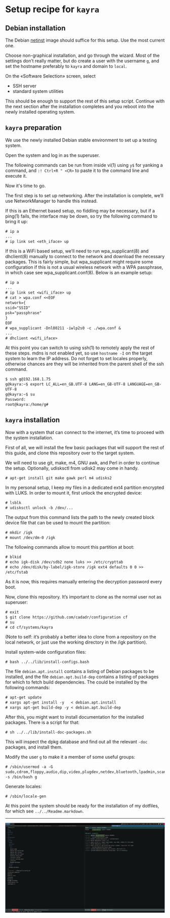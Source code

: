 # Setup recipe for `kayra`

## Debian installation

The Debian [netinst](https://www.debian.org/distrib/netinst) image
should suffice for this setup.  Use the most current one.

Choose non-graphical installation, and go through the wizard.  Most of
the settings don’t really matter, but do create a user with the
username `g`, and set the hostname preferably to `kayra` and
domain to `local`.

On the «Software Selection» screen, select

- SSH server
- standard system utilities

This should be enough to support the rest of this setup script.
Continue with the next section after the installation completes and
you reboot into the newly installed operating system.

## `kayra` preparation

We use the newly installed Debian stable environment to set up a
testing system.

Open the system and log in as the superuser.

The following commands can be run from inside vi(1) using `y$` for yanking
a command, and `:! Ctrl+R " <CR>` to paste it to the command line and
execute it.

Now it's time to go.


The first step is to set up networking.  After the installation is
complete, we’ll use NetworkManager to handle this instead.

If this is an Ethernet based setup, no fiddling may be necessary, but
if a ping(1) fails, the interface may be down, so try the following
command to bring it up:

    # ip a
    ...
    # ip link set <eth_iface> up

If this is a WiFi based setup, we’ll need to run wpa\_supplicant(8)
and dhclient(8) manually to connect to the network and download the
necessary packages.  This is fairly simple, but wpa\_supplicant might
require some configuration if this is not a usual wireless network
with a WPA passphrase, in which case see wpa\_supplicant.conf(8).
Below is an example setup:

    # ip a
    ...
    # ip link set <wifi_iface> up
    # cat > wpa.conf <<EOF
    network={
    ssid="SSID"
    psk="passphrase"
    }
    EOF
    # wpa_supplicant -Dnl80211 -iwlp2s0 -c ./wpa.conf &
    ...
    # dhclient <wifi_iface>

At this point you can switch to using ssh(1) to remotely apply the
rest of these steps.  mdns is not enabled yet, so use `hostname -I` on
the target system to learn the IP address.  Do not forget to set
locales properly, otherwise chances are they will be inherited from
the parent shell of the ssh command.


    $ ssh g@192.168.1.75
    g@kayra:~$ export LC_ALL=en_GB.UTF-8 LANG=en_GB-UTF-8 LANGUAGE=en_GB-UTF-8
    g@kayra:~$ su
    Password:
    root@kayra:/home/g#

## `kayra` installation

Now with a system that can connect to the internet, it’s time to
proceed with the system installation.

First of all, we will install the few basic packages that will support
the rest of this guide, and clone this repository over to the target
system.

We will need to use git, make, m4, GNU awk, and Perl in order to
continue the setup.  Optionally, udisksctl from udisk2 may come
in handy.

    # apt-get install git make gawk perl m4 udisks2

In my personal setup, I keep my files in a dedicated ext4 partition
encrypted with LUKS.  In order to mount it, first unlock the encrypted
device:

    # lsblk
    # udisksctl unlock -b /dev/...

The output from this command lists the path to the newly created
block device file that can be used to mount the partition:

    # mkdir /igk
    # mount /dev/dm-0 /igk

The following commands allow to mount this partition at boot:

    # blkid
    # echo igk-disk /dev/sdb2 none luks >> /etc/crypttab
    # echo /dev/disk/by-label/igk-store /igk ext4 defaults 0 0 >> /etc/fstab

As it is now, this requires manually entering the decryption password
every boot.

Now, clone this repository.  It’s important to clone as the normal
user not as superuser:

    # exit
    $ git clone https://github.com/cadadr/configuration cf
    # su
    # cd cf/systems/kayra

(Note to self: it’s probably a better idea to clone from a repository
on the local network, or just use the working directory in the /igk
partition).

Install system-wide configuration files:

    # bash ../../lib/install-configs.bash

The file `debian.apt.install` contains a listing of Debian packages to
be installed, and the file `debian.apt.build-dep` contains a listing
of packages for which to fetch build dependencies.  The could be
installed by the following commands:

    # apt-get update
    # xargs apt-get install -y   < debian.apt.install
    # xargs apt-get build-dep -y < debian.apt.build-dep

After this, you might want to install documentation for the installed
packages.  There is a script for that:

    # sh ../../lib/install-doc-packages.sh

This will inspect the dpkg database and find out all the relevant
`-doc` packages, and install them.

Modify the user `g` to make it a member of some useful groups:

    # /sbin/usermod -a -G sudo,cdrom,floppy,audio,dip,video,plugdev,netdev,bluetooth,lpadmin,scanner -s /bin/bash g

Generate locales:

    # /sbin/locale-gen

At this point the system should be ready for the installation of my
dotfiles, for which see `../../Readme.markdown`.

---

![screen cap](/candy/scr-kayra.png)
